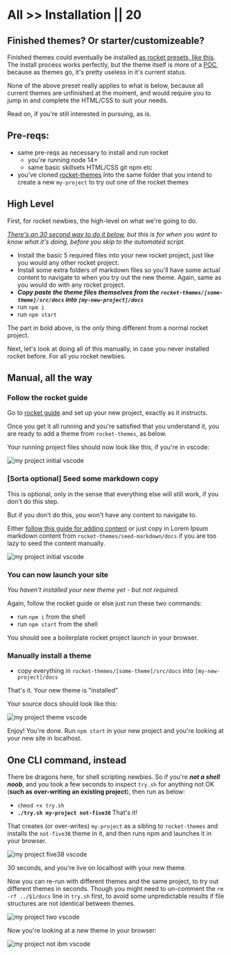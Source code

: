 # All >> Installation || 20

## Finished themes? Or starter/customizeable?

Finished themes could eventually be installed [as rocket presets, like this](https://www.npmjs.com/package/@webappwriter/not-alphabet-rocket-theme). The install process works perfectly, but the theme itself is more of a [POC](https://en.wikipedia.org/wiki/Proof_of_concept), because as themes go, it's pretty useless in it's current status.

None of the above preset really applies to what is below, because all current themes are unfinished at the moment, and would require you to jump in and complete the HTML/CSS to suit your needs.

Read on, if you're still interested in pursuing, as is.

## Pre-reqs:

- same pre-reqs as necessary to install and run rocket
  - you're running node 14+
  - same basic skillsets HTML/CSS git npm etc 
- you've cloned [rocket-themes](https://github.com/petecarapetyan/rocket-themes) into the same folder that you intend to create a new `my-project` to try out one of the rocket themes

## High Level

First, for rocket newbies, the high-level on what we're going to do. 

_[There's an 30 second way to do it below](/rocket-themes/all/installation/#one-cli-command-instead), but this is for when you want to know what it's doing, before you skip to the automated script._

- Install the basic 5 required files into your new rocket project, just like you would any other rocket project.
- Install some extra folders of markdown files so you'll have some actual content to navigate to when you try out the new theme. Again, same as you would do with any rocket project.
- _**Copy paste the theme files themselves from the `rocket-themes/[some-theme]/src/docs` into `[my-new-project]/docs`**_
- run `npm i`
- run `npm start`

The part in bold above, is the only thing different from a normal rocket project.

Next, let's look at doing all of this manually, in case you never installed rocket before. For all you rocket newbies.

## Manual, all the way

### Follow the rocket guide

Go to [rocket guide](https://rocket.modern-web.dev/guides/first-pages/getting-started/) and set up your new project, exactly as it instructs.

Once you get it all running and you're satisfied that you understand it, you are ready to add a theme from `rocket-themes`, as below.

Your running project files should now look like this, if you're in vscode:

<img class="bordered" src="https://storage.googleapis.com/betterology-com.appspot.com/webappwriter/img/my-project-initial-vscode.jpg" alt="my project initial vscode" />

### [Sorta optional] Seed some markdown copy

This is optional, only in the sense that everything else will still work, if you don't do this step.

But if you don't do this, you won't have any content to navigate to.

Either [follow this guide for adding content](https://rocket.modern-web.dev/guides/first-pages/adding-pages/) or just copy in Lorem Ipsum markdown content from `rocket-themes/seed-markdown/docs` if you are too lazy to seed the content manually.

<img class="bordered" src="https://storage.googleapis.com/betterology-com.appspot.com/webappwriter/img/my-project-lorem-vscode.jpg" alt="my project initial vscode" />

### You can now launch your site

_You haven't installed your new theme yet - but not required._

Again, follow the rocket guide or else just run these two commands:

- run `npm i` from the shell
- run `npm start` from the shell

You should see a boilerplate rocket project launch in your browser.

### Manually install a theme

- copy everything in `rocket-themes/[some-theme]/src/docs` into `[my-new-project]/docs`

That's it. Your new theme is "installed"

Your source docs should look like this:

<img class="bordered" src="https://storage.googleapis.com/betterology-com.appspot.com/webappwriter/img/my-project-theme-vscode.jpg" alt="my project theme vscode" />

Enjoy! You're done. Run `npm start` in your new project and you're looking at your new site in localhost.

## One CLI command, instead

There be dragons here, for shell scripting newbies. So if you're _**not a shell noob**_, and you took a few seconds to inspect `try.sh` for  anything not OK (**such as over-writing an existing project**), then run as below:

- `chmod +x try.sh`
- **`./try.sh my-project not-five38`** That's it!

That creates (or over-writes) `my-project` as a sibling to `rocket-themes` and installs the `not-five38` theme in it, and then runs npm and launches it in your browser.

<img class="bordered" src="https://storage.googleapis.com/betterology-com.appspot.com/webappwriter/img/my-project-five38-vscode.jpg" alt="my project five38 vscode" />

30 seconds, and you're live on localhost with your new theme.

Now you can re-run with different themes and the same project, to try out different themes in seconds. Though you might need to un-comment the `rm -rf ../$1/docs` line in `try.sh` first, to avoid some unpredictable results if file structures are not identical between themes.

<img class="bordered" src="https://storage.googleapis.com/betterology-com.appspot.com/webappwriter/img/my-project-two-vscode.jpg" alt="my project two vscode" />

Now you're looking at a new theme in your browser:

<img class="bordered" src="https://storage.googleapis.com/betterology-com.appspot.com/webappwriter/img/my-project-ibm-vscode.jpg" alt="my project not ibm vscode" />
